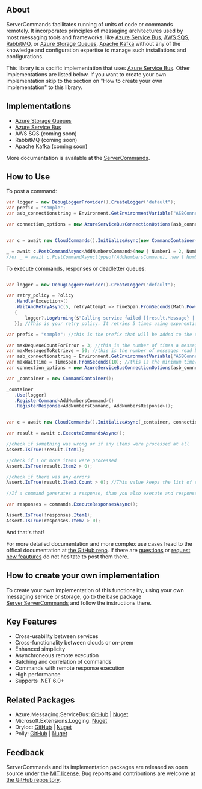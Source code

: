 ﻿## About

ServerCommands facilitates running of units of code or commands remotely. It incorporates principles of messaging architectures used by most messaging tools and frameworks, like [Azure Service Bus](https://docs.microsoft.com/en-ca/azure/service-bus-messaging/), [AWS SQS](https://aws.amazon.com/sqs/), [RabbitMQ](https://www.rabbitmq.com/), or [Azure Storage Queues](https://docs.microsoft.com/en-ca/azure/storage/queues/storage-dotnet-how-to-use-queues?tabs=dotnet), [Apache Kafka](https://kafka.apache.org/) without any of the knowledge and configuration expertise to manage such installations and configurations. 

This library is a spcific implementation that uses [Azure Service Bus](https://docs.microsoft.com/en-ca/azure/service-bus-messaging/). Other implementations are listed below. If you want to create your own implementation skip to the section on "How to create your own implementation" to this library.

## Implementations

* [Azure Storage Queues](https://www.nuget.org/packages/ServerTools.ServerCommands.AzureStorageQueues/)
* [Azure Service Bus](https://www.nuget.org/packages/ServerTools.ServerCommands.AzureServiceBus/)
* AWS SQS (coming soon)
* RabbitMQ (coming soon)
* Apache Kafka (coming soon)

More documentation is available at the [ServerCommands](https://github.com/hgjura/ServerTools.ServerCommands).


## How to Use

To post a command:

```csharp
var logger = new DebugLoggerProvider().CreateLogger("default");
var prefix = "sample";
var asb_connectionstring = Environment.GetEnvironmentVariable["ASBConnectionString"]; //this is the connections string for the Azure Service Bus

var connection_options = new AzureServiceBusConnectionOptions(asb_connectionstring, MaxDequeueCountForError: 3, Log: logger, QueueNamePrefix: prefix);


var c = await new CloudCommands().InitializeAsync(new CommandContainer(), connection_options);

_ = await c.PostCommandAsync<AddNumbersCommand>(new { Number1 = 2, Number2 = 3 });
//or _ = await c.PostCommandAsync(typeof(AddNumbersCommand), new { Number1 = 2, Number2 = 3 });

```

To execute commands, responses or deadletter queues:

```csharp

var logger = new DebugLoggerProvider().CreateLogger("default");

var retry_policy = Policy
   .Handle<Exception>()
   .WaitAndRetryAsync(5, retryAttempt => TimeSpan.FromSeconds(Math.Pow(2, retryAttempt)), (result, timeSpan, retryCount, context) =>
   {
       logger?.LogWarning($"Calling service failed [{result.Message} | {result.InnerException?.Message}]. Waiting {timeSpan} before next retry. Retry attempt {retryCount}.");
   }); //This is your retry policy. It retries 5 times using exponential backoff. If not set, or set to null, the default is similar: it tries 3 times with exponential backoff 

var prefix = "sample"; //this is the prefix that will be added to the queues created by the package

var maxDequeueCountForError = 3; //this is the number of times a message will be dequeued before sent to DLQ. If not set, defaults to 5.
var maxMessagesToRetrieve = 50; //this is the number of messages read by the queue at once.  If not set, defaults to 32.
var asb_connectionstring = Environment.GetEnvironmentVariable["ASBConnectionString"]; //this is the connections string for the Azure Service Bus
var maxWaitTime = TimeSpan.FromSeconds(10); //this is the minimum timewindow that the package keeps the connection to the ServiceBus open. If not set, defaults to 60 seconds.
var connection_options = new AzureServiceBusConnectionOptions(asb_connectionstring, MaxDequeueCountForError: 3, Log: logger, RetryPolicy:retry_policy, QueueNamePrefix: prefix, MaxMessagesToRetrieve: maxMessagesToRetrieve, MaxWaitTime: maxWaitTime);

var _container = new CommandContainer();

_container
   .Use(logger)
   .RegisterCommand<AddNumbersCommand>()
   .RegisterResponse<AddNumbersCommand, AddNumbersResponse>();


var c = await new CloudCommands().InitializeAsync(_container, connection_options);

var result = await c.ExecuteCommandsAsync();

//check if something was wrong or if any items were processed at all
Assert.IsTrue(!result.Item1);

//check if 1 or more items were processed
Assert.IsTrue(result.Item2 > 0);

//check if there was any errors
Assert.IsTrue(result.Item3.Count > 0); //This value keeps the list of error messages that were encountered. After retrying 3 times the command is moved to the deadletterqueue.

//If a command generates a response, than you also execute and responses:

var responses = commands.ExecuteResponsesAsync();

Assert.IsTrue(!responses.Item1);
Assert.IsTrue(responses.Item2 > 0);

```

And that's that!

For more detailed documentation and more complex use cases head to the offical documentation at [the GitHub repo](https://github.com/hgjura/ServerTools.ServerCommands). If there are [questions](https://github.com/hgjura/ServerTools.ServerCommands/issues/new?assignees=hgjura&labels=question&title=ask%3A+) or [request new feautures](https://github.com/hgjura/ServerTools.ServerCommands/issues/new?assignees=hgjura&labels=request&title=newfeature%3A+) do not hesitate to post them there.


## How to create your own implementation

To create your own implementation of this functionality, using your own messaging service or storage, go to the base package [Server.ServerCommands](https://www.nuget.org/packages/ServerTools.ServerCommands/) and follow the instructions there. 


## Key Features
* Cross-usability between services
* Cross-functionality between clouds or on-prem
* Enhanced simplicity
* Asynchroneous remote execution
* Batching and correlation of commands
* Commands with remote response execution
* High performance
* Supports .NET 6.0+

## Related Packages

* Azure.Messaging.ServiceBus: [GitHub](https://github.com/Azure/azure-sdk-for-net/blob/Azure.Messaging.ServiceBus_7.8.1/sdk/servicebus/Azure.Messaging.ServiceBus/README.md) | [Nuget](https://www.nuget.org/packages/Azure.Messaging.ServiceBus/)
* Microsoft.Extensions.Logging: [Nuget](https://www.nuget.org/packages/Microsoft.Extensions.Logging)
* DryIoc: [GitHub](https://github.com/dadhi/DryIoc) | [Nuget](https://www.nuget.org/packages/DryIoc.dll/)
* Polly: [GitHub](https://github.com/App-vNext/Polly) | [Nuget](https://www.nuget.org/packages/polly)


## Feedback

ServerCommands and its implementation packages are released as open source under the [MIT license](https://github.com/hgjura/ServerTools.ServerCommands/blob/main/LICENSE). Bug reports and contributions are welcome at [the GitHub repository](https://github.com/hgjura/ServerTools.ServerCommands/issues).


